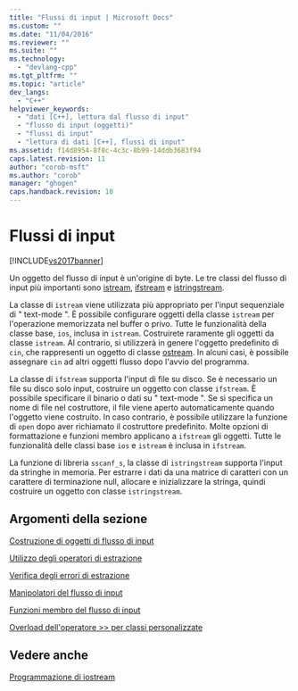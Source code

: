 ```yaml
---
title: "Flussi di input | Microsoft Docs"
ms.custom: ""
ms.date: "11/04/2016"
ms.reviewer: ""
ms.suite: ""
ms.technology: 
  - "devlang-cpp"
ms.tgt_pltfrm: ""
ms.topic: "article"
dev_langs: 
  - "C++"
helpviewer_keywords: 
  - "dati [C++], lettura dal flusso di input"
  - "flusso di input (oggetti)"
  - "flussi di input"
  - "lettura di dati [C++], flussi di input"
ms.assetid: f14d8954-8f8c-4c3c-8b99-14ddb3683f94
caps.latest.revision: 11
author: "corob-msft"
ms.author: "corob"
manager: "ghogen"
caps.handback.revision: 10
---
```

# Flussi di input
[!INCLUDE[vs2017banner](../assembler/inline/includes/vs2017banner.md)]

Un oggetto del flusso di input è un'origine di byte.  Le tre classi del flusso di input più importanti sono [istream](http://msdn.microsoft.com/it-it/6801779e-260e-416d-b4ec-fef5ff1b2371), [ifstream](../Topic/ifstream.md) e [istringstream](../Topic/istringstream.md).  
  
 La classe di `istream` viene utilizzata più appropriato per l'input sequenziale di " text\-mode ".  È possibile configurare oggetti della classe `istream` per l'operazione memorizzata nel buffer o privo.  Tutte le funzionalità della classe base, `ios`, inclusa in `istream`.  Costruirete raramente gli oggetti da classe `istream`.  Al contrario, si utilizzerà in genere l'oggetto predefinito di `cin`, che rappresenti un oggetto di classe [ostream](../standard-library/ostream.md).  In alcuni casi, è possibile assegnare `cin` ad altri oggetti flusso dopo l'avvio del programma.  
  
 La classe di `ifstream` supporta l'input di file su disco.  Se è necessario un file su disco solo input, costruire un oggetto con classe `ifstream`.  È possibile specificare il binario o dati su " text\-mode ".  Se si specifica un nome di file nel costruttore, il file viene aperto automaticamente quando l'oggetto viene costruito.  In caso contrario, è possibile utilizzare la funzione di `open` dopo aver richiamato il costruttore predefinito.  Molte opzioni di formattazione e funzioni membro applicano a `ifstream` gli oggetti.  Tutte le funzionalità delle classi base `ios` e `istream` è inclusa in `ifstream`.  
  
 La funzione di libreria `sscanf_s`, la classe di `istringstream` supporta l'input da stringhe in memoria.  Per estrarre i dati da una matrice di caratteri con un carattere di terminazione null, allocare e inizializzare la stringa, quindi costruire un oggetto con classe `istringstream`.  
  
## Argomenti della sezione  
 [Costruzione di oggetti di flusso di input](../standard-library/constructing-input-stream-objects.md)  
  
 [Utilizzo degli operatori di estrazione](../standard-library/using-extraction-operators.md)  
  
 [Verifica degli errori di estrazione](../standard-library/testing-for-extraction-errors.md)  
  
 [Manipolatori del flusso di input](../standard-library/input-stream-manipulators.md)  
  
 [Funzioni membro del flusso di input](../standard-library/input-stream-member-functions.md)  
  
 [Overload dell'operatore \>\> per classi personalizzate](../standard-library/overloading-the-input-operator-for-your-own-classes.md)  
  
## Vedere anche  
 [Programmazione di iostream](../standard-library/iostream-programming.md)